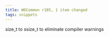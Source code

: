 ```yaml
---
title: WOCommon r105, 1 item changed
tags: snippets
---
```


size_t to ssize_t to eliminate compiler warnings
